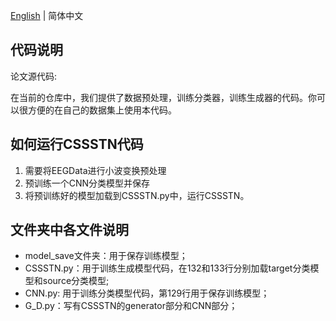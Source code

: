 [English](README.md) | 简体中文

## 代码说明
论文源代码: 

在当前的仓库中，我们提供了数据预处理，训练分类器，训练生成器的代码。你可以很方便的在自己的数据集上使用本代码。

## 如何运行CSSSTN代码
1. 需要将EEGData进行小波变换预处理
2. 预训练一个CNN分类模型并保存
3. 将预训练好的模型加载到CSSSTN.py中，运行CSSSTN。

## 文件夹中各文件说明
- model_save文件夹：用于保存训练模型；
- CSSSTN.py：用于训练生成模型代码，在132和133行分别加载target分类模型和source分类模型;
- CNN.py: 用于训练分类模型代码，第129行用于保存训练模型；
- G_D.py：写有CSSSTN的generator部分和CNN部分；